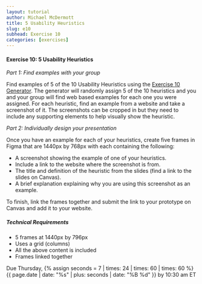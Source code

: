 ```yaml
---
layout: tutorial
author: Michael McDermott
title: 5 Usability Heuristics
slug: e10
subhead: Exercise 10
categories: [exercises]
---
```

#### Exercise 10: 5 Usability Heuristics
_Part 1: Find examples with your group_

Find examples of 5 of the 10 Usability Heuristics using the [Exercise 10 Generator](https://mmcdermott18.github.io/avt415-fa24/e10/index.html). The generator will randomly assign 5 of the 10 heuristics and you and your group will find web based examples for each one you were assigned. For each heuristic, find an example from a website and take a screenshot of it. The screenshots can be cropped in but they need to include any supporting elements to help visually show the heuristic.

_Part 2: Individually design your presentation_

Once you have an example for each of your heuristics, create five frames in Figma that are 1440px by 768px with each containing the following:

* A screenshot showing the example of one of your heuristics.
* Include a link to the website where the screenshot is from.
* The title and definition of the heuristic from the slides (find a link to the slides on Canvas).
* A brief explanation explaining why you are using this screenshot as an example.

To finish, link the frames together and submit the link to your prototype on Canvas and add it to your website.

##### Technical Requirements
* 5 frames at 1440px by 796px
* Uses a grid (columns)
* All the above content is included
* Frames linked together

<span class="due">Due Thursday, {% assign seconds = 7 | times: 24 | times: 60 | times: 60 %}{{ page.date | date: "%s" | plus: seconds | date: "%B %d" }} by 10:30 am ET</span>
